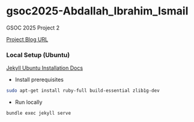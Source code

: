 # gsoc2025-Abdallah_Ibrahim_Ismail
GSOC 2025 Project 2

[Project Blog URL](https://theroboticsclub.github.io/gsoc2025-Abdallah_Ibrahim_Ismail/)


### Local Setup (Ubuntu)

[Jekyll Ubuntu Installation Docs](https://jekyllrb.com/docs/installation/ubuntu/)

- Install prerequisites

```bash
sudo apt-get install ruby-full build-essential zlib1g-dev
```

- Run locally

```bash
bundle exec jekyll serve
```

